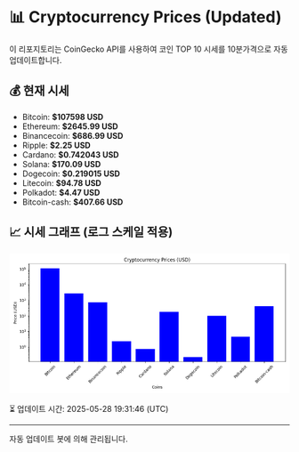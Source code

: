 
# 📊 Cryptocurrency Prices (Updated)

이 리포지토리는 CoinGecko API를 사용하여 코인 TOP 10 시세를 10분가격으로 자동 업데이트합니다.

## 💰 현재 시세
- Bitcoin: **$107598 USD**
- Ethereum: **$2645.99 USD**
- Binancecoin: **$686.99 USD**
- Ripple: **$2.25 USD**
- Cardano: **$0.742043 USD**
- Solana: **$170.09 USD**
- Dogecoin: **$0.219015 USD**
- Litecoin: **$94.78 USD**
- Polkadot: **$4.47 USD**
- Bitcoin-cash: **$407.66 USD**

## 📈 시세 그래프 (로그 스케일 적용)
![Crypto Prices](crypto_prices.png)

⏳ 업데이트 시간: 2025-05-28 19:31:46 (UTC)

---
자동 업데이트 봇에 의해 관리됩니다.
